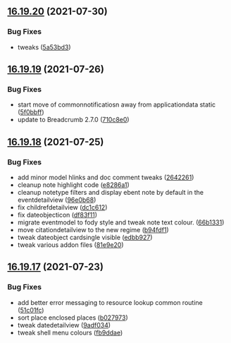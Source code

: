 ## [16.19.20](https://github.com/phandcock/GrampsView/compare/v16.19.19...v16.19.20) (2021-07-30)


### Bug Fixes

* tweaks ([5a53bd3](https://github.com/phandcock/GrampsView/commit/5a53bd3fd824e7c83d88ffb994616cb9af91e659))



## [16.19.19](https://github.com/phandcock/GrampsView/compare/v16.19.18...v16.19.19) (2021-07-26)


### Bug Fixes

* start move of commonnotificatiosn away from applicationdata static ([5f0bbff](https://github.com/phandcock/GrampsView/commit/5f0bbff614b3c03394d2ee1fe2037640d8df8821))
* update to Breadcrumb 2.7.0 ([710c8e0](https://github.com/phandcock/GrampsView/commit/710c8e01e04c9e9e2740d426d1f9038697fa38c8))



## [16.19.18](https://github.com/phandcock/GrampsView/compare/v16.19.17...v16.19.18) (2021-07-25)


### Bug Fixes

* add minor model hlinks and doc  comment tweaks ([2642261](https://github.com/phandcock/GrampsView/commit/2642261e0ac8bb6f467ba8500e495eba9a2016c8))
* cleanup note highlight code ([e8286a1](https://github.com/phandcock/GrampsView/commit/e8286a189a8ac02d80d88d1942b98ceca3dfa1b4))
* cleanup notetype filters and display ebent note by default in the eventdetailview ([96e0b68](https://github.com/phandcock/GrampsView/commit/96e0b6804818423bffaa846ac138a1c16eb23774))
* fix childrefdetailview ([dc1c612](https://github.com/phandcock/GrampsView/commit/dc1c612c1f7789c4b9fca59ae29b99b8bd89e8c9))
* fix dateobjecticon ([df83f11](https://github.com/phandcock/GrampsView/commit/df83f11ab624142dc909c3837e7e9d8c13cc6612))
* migrate eventmodel to fody style and tweak note text colour. ([66b1331](https://github.com/phandcock/GrampsView/commit/66b1331b7ebd53d9997f2ed284e372e4e2b1cc61))
* move citationdetailview to the new regime ([b94fdf1](https://github.com/phandcock/GrampsView/commit/b94fdf1cab66ce5b9822df92d444551ae0f8abb9))
* tweak dateobject cardsingle visible ([edbb927](https://github.com/phandcock/GrampsView/commit/edbb9274fbfae80b4c23e981d74fcac8c1a9afe1))
* tweak various addon files ([81e9e20](https://github.com/phandcock/GrampsView/commit/81e9e20ae56524fed9ce023ee1cc639f8986299f))



## [16.19.17](https://github.com/phandcock/GrampsView/compare/v16.19.16...v16.19.17) (2021-07-23)


### Bug Fixes

* add better error messaging to resource lookup common routine ([51c01fc](https://github.com/phandcock/GrampsView/commit/51c01fc67a8335422e28ca1bdc6427ce30bc0ccc))
* sort place enclosed places ([b027973](https://github.com/phandcock/GrampsView/commit/b027973d7689e030db806de25d1653b56394e555))
* tweak datedetailview ([9adf034](https://github.com/phandcock/GrampsView/commit/9adf03469bc014a22cbd81b1759f0e20711e2544))
* tweak shell menu colours ([fb9ddae](https://github.com/phandcock/GrampsView/commit/fb9ddae274d10b6ab526d92df1b651e04ef3b71a))



